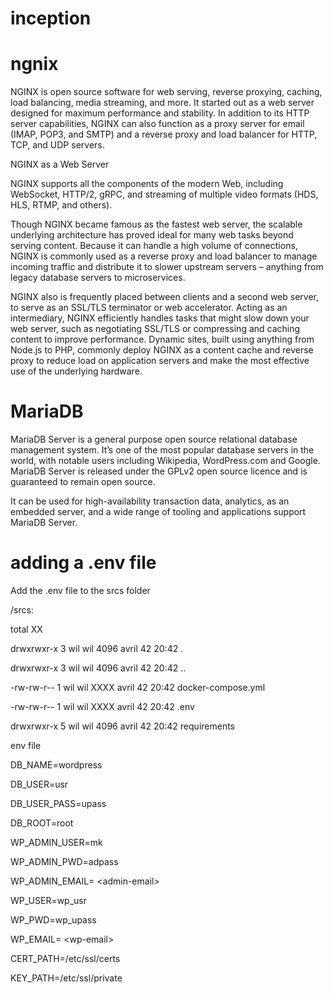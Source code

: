 # inception

 # ngnix
  NGINX is open source software for web serving, reverse proxying, caching, load balancing, media streaming, and more. It started out as a web server designed for maximum performance and stability. In addition to its HTTP server capabilities, NGINX can also function as a proxy server for email (IMAP, POP3, and SMTP) and a reverse proxy and load balancer for HTTP, TCP, and UDP servers.

NGINX as a Web Server

NGINX supports all the components of the modern Web, including WebSocket, HTTP/2, gRPC, and streaming of multiple video formats (HDS, HLS, RTMP, and others).

Though NGINX became famous as the fastest web server, the scalable underlying architecture has proved ideal for many web tasks beyond serving content. Because it can handle a high volume of connections, NGINX is commonly used as a reverse proxy and load balancer to manage incoming traffic and distribute it to slower upstream servers – anything from legacy database servers to microservices.

NGINX also is frequently placed between clients and a second web server, to serve as an SSL/TLS terminator or web accelerator. Acting as an intermediary, NGINX efficiently handles tasks that might slow down your web server, such as negotiating SSL/TLS or compressing and caching content to improve performance. Dynamic sites, built using anything from Node.js to PHP, commonly deploy NGINX as a content cache and reverse proxy to reduce load on application servers and make the most effective use of the underlying hardware.

# MariaDB 

MariaDB Server is a general purpose open source relational database management system. It’s one of the most popular database servers in the world, with notable users including Wikipedia, WordPress.com and Google. MariaDB Server is released under the GPLv2 open source licence and is guaranteed to remain open source.

It can be used for high-availability transaction data, analytics, as an embedded server, and a wide range of tooling and applications support MariaDB Server.

# adding a .env file

Add the .env file to the srcs folder

/srcs:

total XX

drwxrwxr-x 3 wil wil 4096 avril 42 20:42 .

drwxrwxr-x 3 wil wil 4096 avril 42 20:42 ..

-rw-rw-r-- 1 wil wil XXXX avril 42 20:42 docker-compose.yml

-rw-rw-r-- 1 wil wil XXXX avril 42 20:42 .env

drwxrwxr-x 5 wil wil 4096 avril 42 20:42 requirements


env file

DB_NAME=wordpress

DB_USER=usr 

DB_USER_PASS=upass

DB_ROOT=root

WP_ADMIN_USER=mk

WP_ADMIN_PWD=adpass

WP_ADMIN_EMAIL= \<admin-email\>

WP_USER=wp_usr

WP_PWD=wp_upass

WP_EMAIL= \<wp-email\>


CERT_PATH=/etc/ssl/certs

KEY_PATH=/etc/ssl/private
